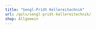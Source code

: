 ```yaml
---
title: "Sengl-Pridt Kellereitechnik"
url: /gols/sengl-pridt-kellereitechnik/
shop: Allgemein
---
```

